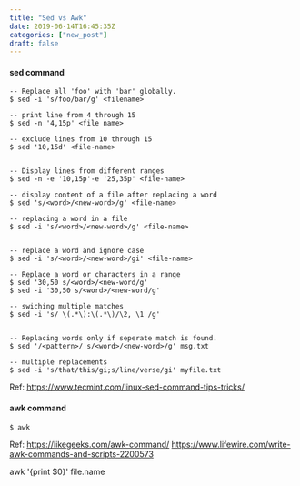 ```yaml
---
title: "Sed vs Awk"
date: 2019-06-14T16:45:35Z
categories: ["new_post"]
draft: false
---
```


#### sed command
``` 
-- Replace all 'foo' with 'bar' globally.
$ sed -i 's/foo/bar/g' <filename>

-- print line from 4 through 15
$ sed -n '4,15p' <file name>

-- exclude lines from 10 through 15
$ sed '10,15d' <file-name>


-- Display lines from different ranges
$ sed -n -e '10,15p'-e '25,35p' <file-name>

-- display content of a file after replacing a word
$ sed 's/<word>/<new-word>/g' <file-name>

-- replacing a word in a file
$ sed -i 's/<word>/<new-word>/g' <file-name>


-- replace a word and ignore case
$ sed -i 's/<word>/<new-word>/gi' <file-name>
```

``` 
-- Replace a word or characters in a range
$ sed '30,50 s/<word>/<new-word/g'
$ sed -i '30,50 s/<word>/<new-word/g'

-- swiching multiple matches
$ sed -i 's/ \(.*\):\(.*\)/\2, \1 /g'


-- Replacing words only if seperate match is found.
$ sed '/<pattern>/ s/<word>/<new-word>/g' msg.txt

-- multiple replacements
$ sed -i 's/that/this/gi;s/line/verse/gi' myfile.txt
```
Ref: https://www.tecmint.com/linux-sed-command-tips-tricks/

#### awk command
``` 
$ awk 

```
Ref: https://likegeeks.com/awk-command/
https://www.lifewire.com/write-awk-commands-and-scripts-2200573

awk '{print $0}' file.name